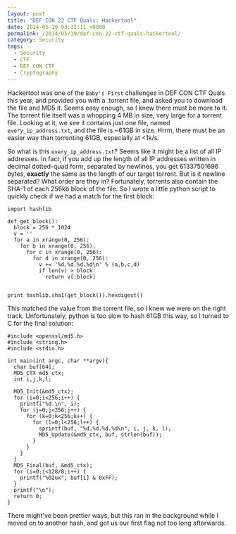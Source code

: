 ```yaml
---
layout: post
title: "DEF CON 22 CTF Quals: Hackertool"
date: 2014-05-19 03:32:11 +0000
permalink: /2014/05/19/def-con-22-ctf-quals-hackertool/
category: Security
tags:
  - Security
  - CTF
  - DEF CON CTF
  - Cryptography
---
```

Hackertool was one of the <code>Baby's First</code> challenges in DEF CON CTF Quals this year, and provided you with a .torrent file, and asked you to download the file and MD5 it.  Seems easy enough, so I knew there must be more to it.  The torrent file itself was a whopping 4 MB in size, very large for a torrent file.  Looking at it, we see it contains just one file, named <code>every_ip_address.txt</code>, and the file is ~61GB in size.  Hrrm, there must be an easier way than torrenting 61GB, especially at <1k/s.

So what is this `every_ip_address.txt`?  Seems like it might be a list of all IP addresses.  In fact, if you add up the length of all IP addresses written in decimal dotted-quad form, separated by newlines, you get 61337501696 bytes, **exactly** the same as the length of our target torrent.  But is it newline separated?  What order are they in?  Fortunately, torrents also contain the SHA-1 of each 256kb block of the file.  So I wrote a little python script to quickly check if we had a match for the first block:

    import hashlib

    def get_block():    
      block = 256 * 1024
      v = ''
      for a in xrange(0, 256):
        for b in xrange(0, 256):
          for c in xrange(0, 256):
            for d in xrange(0, 256):
              v += '%d.%d.%d.%d\n' % (a,b,c,d)
              if len(v) > block:
                return v[:block]       


    print hashlib.sha1(get_block()).hexdigest()

This matched the value from the torrent file, so I knew we were on the right track.  Unfortunately, python is too slow to hash 61GB this way, so I turned to C for the final solution:

    #include <openssl/md5.h>
    #include <string.h>
    #include <stdio.h>
    
    int main(int argc, char **argv){
      char buf[64];
      MD5_CTX md5_ctx;
      int i,j,k,l;
    
      MD5_Init(&md5_ctx);
      for (i=0;i<256;i++) {
        printf("%d.\n", i);
        for (j=0;j<256;j++) {
          for (k=0;k<256;k++) {
            for (l=0;l<256;l++) {
              sprintf(buf, "%d.%d.%d.%d\n", i, j, k, l);
              MD5_Update(&md5_ctx, buf, strlen(buf));
            }
          }
        }
      }
      MD5_Final(buf, &md5_ctx);
      for (i=0;i<128/8;i++) {
        printf("%02ux", buf[i] & 0xFF);
      }
      printf("\n");
      return 0;
    }

There might've been prettier ways, but this ran in the background while I moved on to another hash, and got us our first flag not too long afterwards.
